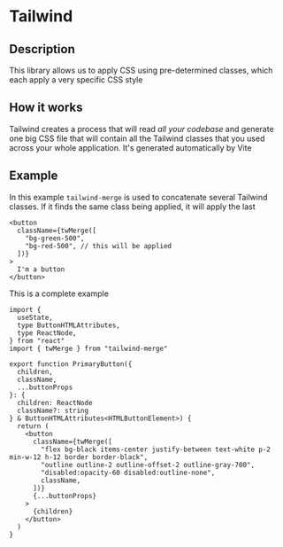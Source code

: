 # Tailwind

## Description

This library allows us to apply CSS using pre-determined classes, which each apply a very specific CSS style

## How it works

Tailwind creates a process that will read _all your codebase_ and generate one big CSS file that will contain all the Tailwind classes that you used across your whole application. It's generated automatically by Vite

## Example

In this example `tailwind-merge` is used to concatenate several Tailwind classes. If it finds the same class being applied, it will apply the last

```tsx
<button
  className={twMerge([
    "bg-green-500",
    "bg-red-500", // this will be applied
  ])}
>
  I'm a button
</button>
```

This is a complete example

```tsx
import {
  useState,
  type ButtonHTMLAttributes,
  type ReactNode,
} from "react"
import { twMerge } from "tailwind-merge"

export function PrimaryButton({
  children,
  className,
  ...buttonProps
}: {
  children: ReactNode
  className?: string
} & ButtonHTMLAttributes<HTMLButtonElement>) {
  return (
    <button
      className={twMerge([
        "flex bg-black items-center justify-between text-white p-2 min-w-12 h-12 border border-black",
        "outline outline-2 outline-offset-2 outline-gray-700",
        "disabled:opacity-60 disabled:outline-none",
        className,
      ])}
      {...buttonProps}
    >
      {children}
    </button>
  )
}
```

